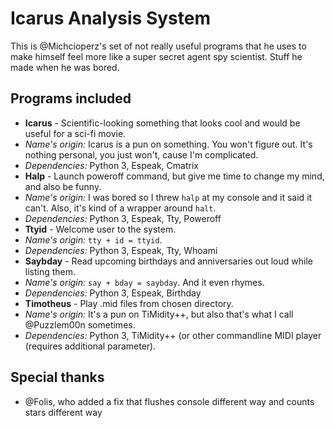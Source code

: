 Icarus Analysis System
======================
This is @Michcioperz's set of not really useful programs that he uses to make himself feel more like a super secret agent spy scientist. Stuff he made when he was bored.

Programs included
-----------------

* __Icarus__ - Scientific-looking something that looks cool and would be useful for a sci-fi movie.
 * _Name's origin:_ Icarus is a pun on something. You won't figure out. It's nothing personal, you just won't, cause I'm complicated.
 * _Dependencies:_ Python 3, Espeak, Cmatrix
* __Halp__ - Launch poweroff command, but give me time to change my mind, and also be funny.
 * _Name's origin:_ I was bored so I threw `halp` at my console and it said it can't. Also, it's kind of a wrapper around `halt`.
 * _Dependencies:_ Python 3, Espeak, Tty, Poweroff
* __Ttyid__ - Welcome user to the system.
 * _Name's origin:_ `tty + id = ttyid`.
 * _Dependencies:_ Python 3, Espeak, Tty, Whoami
* __Saybday__ - Read upcoming birthdays and anniversaries out loud while listing them.
 * _Name's origin:_ `say + bday = saybday`. And it even rhymes.
 * _Dependencies:_ Python 3, Espeak, Birthday
* __Timotheus__ - Play .mid files from chosen directory.
 * _Name's origin:_ It's a pun on TiMidity++, but also that's what I call @Puzzlem00n sometimes.
 * _Dependencies:_ Python 3, TiMidity++ (or other commandline MIDI player (requires additional parameter).

Special thanks
--------------
* @Folis, who added a fix that flushes console different way and counts stars different way
